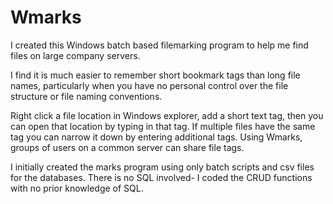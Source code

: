 # Wmarks
I created this Windows batch based filemarking program to help me find files on large company servers.

I find it is much easier to remember short bookmark tags than long file names, particularly when you have no personal control over the file structure or file naming conventions.

Right click a file location in Windows explorer, add a short text tag, then you can open that location by typing in that tag. 
If multiple files have the same tag you can narrow it down by entering additional tags.
Using Wmarks, groups of users on a common server can share file tags.

I initially created the marks program using only batch scripts and csv files for the databases. There is no SQL involved- I coded the CRUD functions with no prior knowledge of SQL.
